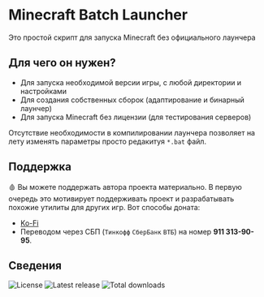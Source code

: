 # Minecraft Batch Launcher
Это простой скрипт для запуска Minecraft без официального лаунчера

## Для чего он нужен?
* Для запуска необходимой версии игры, с любой директории и настройками
* Для создания собственных сборок (адаптирование и бинарный лаунчер)
* Для запуска Minecraft без лицензии (для тестирования серверов)

Отсутствие необходимости в компилировании лаунчера позволяет на лету изменять параметры просто редакитуя `*.bat` файл.

## Поддержка
🩸 Вы можете поддержать автора проекта материально.
В первую очередь это мотивирует поддерживать проект и разрабатывать похожие утилиты для других игр.
Вот способы доната:

* [Ko-Fi](https://ko-fi.com/iiiypuk)
* Переводом через СБП (`Тинкофф` `СберБанк` `ВТБ`) на номер **911 313-90-95**.

## Сведения
![License](https://img.shields.io/github/license/iiiypuk/minecraft-launcher?style=for-the-badge) ![Latest release](https://img.shields.io/github/v/release/iiiypuk/minecraft-launcher?style=for-the-badge) ![Total downloads](https://img.shields.io/github/downloads/iiiypuk/minecraft-launcher/total?style=for-the-badge)
